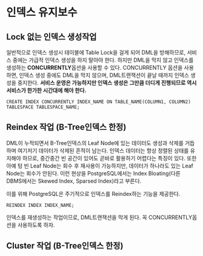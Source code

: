 # 인덱스 유지보수
## Lock 없는 인덱스 생성작업
일반적으로 인덱스 생성시 테이블에 Table Lock을 걸게 되어 DML을 방해하므로, 서비스 중에는 가급적 인덱스 생성을 하지 말아야 한다. 하지만 DML을 막지 않고 인덱스를 생성하는 **CONCURRENTLY**옵션을 사용할 수 있다. CONCURRENTLY 옵션을 사용하면, 인덱스 생성 중에도 DML을 막지 않으며, DML트랜잭션이 끝날 때까지 인덱스 생성을 중지한다. **서비스 운영은 가능하지만 인덱스 생성은 그만큼 더디게 진행되므로 역시 서비스가 한가한 시간대에 해야 한다.**
```
CREATE INDEX CONCURRENTLY INDEX_NAME ON TABLE_NAME(COLUMN1, COLUMN2)
TABLESPACE TABLESPACE_NAME;
```

## Reindex 작업 (B-Tree인덱스 한정)
DML이 누적되면서 B-Tree인덱스의 Leaf Node에 있는 데이터도 생성과 삭제를 거듭하며 여기저기 데이터가 삭제된 흔적이 남는다. 인덱스 데이터는 항상 정렬된 상태를 유지해야 하므로, 중간중간 빈 공간이 있어도 곧바로 활용하기 어렵다는 특징이 있다. 또한 아예 텅 빈 Leaf Node는 회수 후 재사용이 가능하지만, 데이터가 하나라도 있는 Leaf Node는 회수가 안된다. 이런 현상을 PostgreSQL에서는 Index Bloating(다른 DBMS에서는 Skewed Index, Sparsed Index)라고 부른다.       

이를 위해 PostgreSQL은 주기적으로 인덱스를 Reindex하는 기능을 제공한다.
```
REINDEX INDEX INDEX_NAME;
```
인덱스를 재생성하는 작업이므로, DML트랜잭션을 막게 된다. 꼭 CONCURRENTLY옵션을 사용하도록 하자.

## Cluster 작업 (B-Tree인덱스 한정)
